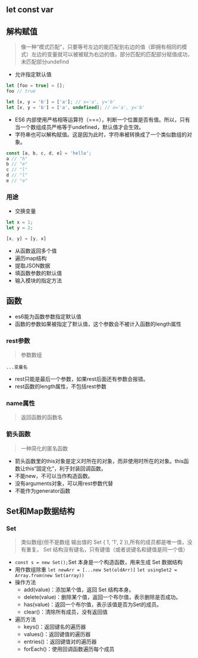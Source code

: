 ## let const var

## 解构赋值
> 像一种“模式匹配”，只要等号左边的能匹配到右边的值（即拥有相同的模式）左边的变量就可以被被赋为右边的值，部分匹配的匹配部分赋值成功，未匹配部分undefind

- 允许指定默认值
```js
let [foo = true] = [];
foo // true

let [x, y = 'b'] = ['a']; // x='a', y='b'
let [x, y = 'b'] = ['a', undefined]; // x='a', y='b'
```
- ES6 内部使用严格相等运算符（===），判断一个位置是否有值。所以，只有当一个数组成员严格等于undefined，默认值才会生效。
- 字符串也可以解构赋值。这是因为此时，字符串被转换成了一个类似数组的对象。

```js
const [a, b, c, d, e] = 'hello';
a // "h"
b // "e"
c // "l"
d // "l"
e // "o"
```

### 用途
- 交换变量
```js
let x = 1;
let y = 2;

[x, y] = [y, x]
```
- 从函数返回多个值
- 遍历map结构
- 提取JSON数据
- 填函数参数的默认值
- 输入模块的指定方法

## 函数
- es6能为函数参数指定默认值
- 函数的参数如果被指定了默认值，这个参数会不被计入函数的length属性
### rest参数
> 参数数组

`...变量名`
- rest只能是最后一个参数，如果rest后面还有参数会报错。
- rest函数的length属性，不包括rest参数

### name属性
> 返回函数的函数名

### 箭头函数
> 一种简化的匿名函数

- 箭头函数里的this对象是定义时所在的对象，而非使用时所在的对象。this函数让this“固定化”，利于封装回调函数。
- 不能new，不可以当作构造函数。
- 没有arguments对象，可以用rest参数代替
- 不能作为generator函数

## Set和Map数据结构
### Set
> 类似数组(但不是数组 输出值的 Set { 1, '1', 2 }),所有的成员都是唯一值，没有重复。
>  Set 结构没有键名，只有键值（或者说键名和键值是同一个值）

-  `const s = new Set();`Set 本身是一个构造函数，用来生成 Set 数据结构
- 用作数组除重 `let newArr = [...new Set(oldArr)]`  `let usingSet2 = Array.from(new Set(array))`
- 操作方法
  - add(value)：添加某个值，返回 Set 结构本身。
  - delete(value)：删除某个值，返回一个布尔值，表示删除是否成功。
  - has(value)：返回一个布尔值，表示该值是否为Set的成员。
  - clear()：清除所有成员，没有返回值
- 遍历方法
  - keys()：返回键名的遍历器
  - values()：返回键值的遍历器
  - entries()：返回键值对的遍历器
  - forEach()：使用回调函数遍历每个成员
